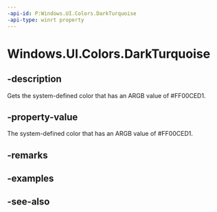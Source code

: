 ```yaml
---
-api-id: P:Windows.UI.Colors.DarkTurquoise
-api-type: winrt property
---
```


<!-- Property syntax
public Windows.UI.Color DarkTurquoise { get; }
-->

# Windows.UI.Colors.DarkTurquoise

## -description

Gets the system-defined color that has an ARGB value of #FF00CED1.



## -property-value

The system-defined color that has an ARGB value of #FF00CED1.

## -remarks

## -examples

## -see-also
